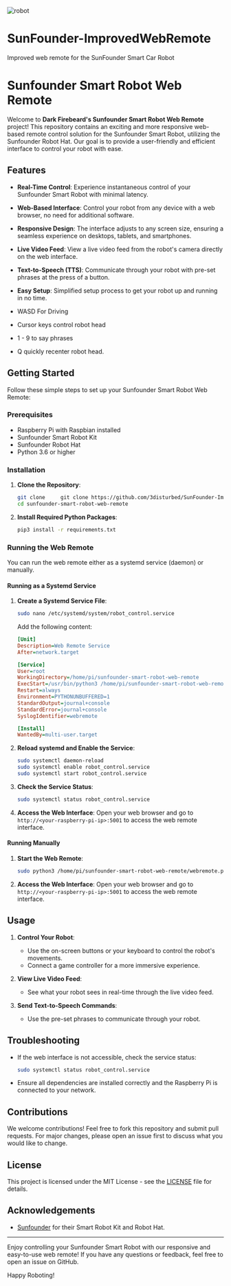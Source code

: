 
![robot](https://github.com/3disturbed/SunFounder-ImprovedWebRemote/assets/9502162/d33223ab-b864-45be-901a-f65f519c3c3c)
# SunFounder-ImprovedWebRemote
Improved web remote for the SunFounder Smart Car Robot
# Sunfounder Smart Robot Web Remote

Welcome to **Dark Firebeard's Sunfounder Smart Robot Web Remote** project! This repository contains an exciting and more responsive web-based remote control solution for the Sunfounder Smart Robot, utilizing the Sunfounder Robot Hat. Our goal is to provide a user-friendly and efficient interface to control your robot with ease.

## Features

- **Real-Time Control**: Experience instantaneous control of your Sunfounder Smart Robot with minimal latency.
- **Web-Based Interface**: Control your robot from any device with a web browser, no need for additional software.
- **Responsive Design**: The interface adjusts to any screen size, ensuring a seamless experience on desktops, tablets, and smartphones.
- **Live Video Feed**: View a live video feed from the robot's camera directly on the web interface.
- **Text-to-Speech (TTS)**: Communicate through your robot with pre-set phrases at the press of a button.
- **Easy Setup**: Simplified setup process to get your robot up and running in no time.

- WASD For Driving
- Cursor keys control robot head
- 1 - 9 to say phrases
- Q quickly recenter robot head.

## Getting Started

Follow these simple steps to set up your Sunfounder Smart Robot Web Remote:

### Prerequisites

- Raspberry Pi with Raspbian installed
- Sunfounder Smart Robot Kit
- Sunfounder Robot Hat
- Python 3.6 or higher

### Installation

1. **Clone the Repository**:
    ```sh
    git clone     git clone https://github.com/3disturbed/SunFounder-ImprovedWebRemote.git
    cd sunfounder-smart-robot-web-remote
    ```

2. **Install Required Python Packages**:
    ```sh
    pip3 install -r requirements.txt
    ```

### Running the Web Remote

You can run the web remote either as a systemd service (daemon) or manually. 

#### Running as a Systemd Service

1. **Create a Systemd Service File**:
    ```sh
    sudo nano /etc/systemd/system/robot_control.service
    ```
    Add the following content:
    ```ini
    [Unit]
    Description=Web Remote Service
    After=network.target

    [Service]
    User=root
    WorkingDirectory=/home/pi/sunfounder-smart-robot-web-remote
    ExecStart=/usr/bin/python3 /home/pi/sunfounder-smart-robot-web-remote/webremote.py
    Restart=always
    Environment=PYTHONUNBUFFERED=1
    StandardOutput=journal+console
    StandardError=journal+console
    SyslogIdentifier=webremote

    [Install]
    WantedBy=multi-user.target
    ```

2. **Reload systemd and Enable the Service**:
    ```sh
    sudo systemctl daemon-reload
    sudo systemctl enable robot_control.service
    sudo systemctl start robot_control.service
    ```

3. **Check the Service Status**:
    ```sh
    sudo systemctl status robot_control.service
    ```

4. **Access the Web Interface**:
    Open your web browser and go to `http://<your-raspberry-pi-ip>:5001` to access the web remote interface.

#### Running Manually

1. **Start the Web Remote**:
    ```sh
    sudo python3 /home/pi/sunfounder-smart-robot-web-remote/webremote.py
    ```

2. **Access the Web Interface**:
    Open your web browser and go to `http://<your-raspberry-pi-ip>:5001` to access the web remote interface.

## Usage

1. **Control Your Robot**:
    - Use the on-screen buttons or your keyboard to control the robot's movements.
    - Connect a game controller for a more immersive experience.

2. **View Live Video Feed**:
    - See what your robot sees in real-time through the live video feed.

3. **Send Text-to-Speech Commands**:
    - Use the pre-set phrases to communicate through your robot.

## Troubleshooting

- If the web interface is not accessible, check the service status:
    ```sh
    sudo systemctl status robot_control.service
    ```
- Ensure all dependencies are installed correctly and the Raspberry Pi is connected to your network.

## Contributions

We welcome contributions! Feel free to fork this repository and submit pull requests. For major changes, please open an issue first to discuss what you would like to change.

## License

This project is licensed under the MIT License - see the [LICENSE](LICENSE) file for details.

## Acknowledgements

- [Sunfounder](https://www.sunfounder.com) for their Smart Robot Kit and Robot Hat.

---

Enjoy controlling your Sunfounder Smart Robot with our responsive and easy-to-use web remote! If you have any questions or feedback, feel free to open an issue on GitHub.

Happy Roboting!

